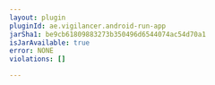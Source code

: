 ```yaml
---
layout: plugin
pluginId: ae.vigilancer.android-run-app
jarSha1: be9cb61809883273b350496d6544074ac54d70a1
isJarAvailable: true
error: NONE
violations: []

---
```


